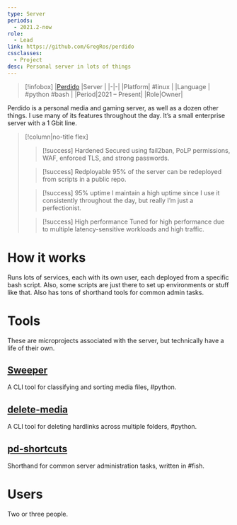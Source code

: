 ```yaml
---
type: Server
periods:
  - 2021.2-now
role:
  - Lead
link: https://github.com/GregRos/perdido
cssclasses:
  - Project
desc: Personal server in lots of things
---
```

> [!infobox]
> |[Perdido](https://github.com/GregRos/perdido) |Server |
> |-|-|
> |Platform| #linux |
> |Language | #python #bash |
> |Period|2021 – Present|
> |Role|Owner|

Perdido is a personal media and gaming server, as well as a dozen other things. I use many of its features throughout the day. It’s a small enterprise server with a 1 Gbit line.
>[!column|no-title flex]
>> [!success] Hardened
>> Secured using fail2ban, PoLP permissions, WAF, enforced TLS, and strong passwords.
>
>> [!success] Redployable
>> 95% of the server can be redeployed from scripts in a public repo.
>
>> [!success] 95% uptime
>> I maintain a high uptime since I use it consistently throughout the day, but really I’m just a perfectionist.
>
>> [!success] High performance
>> Tuned for high performance due to multiple latency-sensitive workloads and high traffic.
>
# How it works
Runs lots of services, each with its own user, each deployed from a specific bash script. Also, some scripts are just there to set up environments or stuff like that. Also has tons of shorthand tools for common admin tasks.
# Tools
These are microprojects associated with the server, but technically have a life of their own.
## [Sweeper](https://github.com/GregRos/sweeper)
A CLI tool for classifying and sorting media files, #python.
## [delete-media](https://github.com/GregRos/perdido/blob/master/delete-media/run.py)
A CLI tool for deleting hardlinks across multiple folders, #python.
## [pd-shortcuts](https://github.com/GregRos/perdido/blob/master/shell/pd-tools.fish)
Shorthand for common server administration tasks, written in #fish.
# Users
Two or three people.